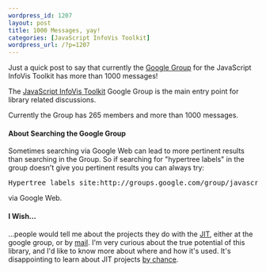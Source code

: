 ```yaml
--- 
wordpress_id: 1207
layout: post
title: 1000 Messages, yay!
categories: [JavaScript InfoVis Toolkit]
wordpress_url: /?p=1207
---
```

Just a quick post to say that currently the <a href="http://groups.google.com/group/javascript-information-visualization-toolkit?hl=en">Google Group</a> for the JavaScript InfoVis Toolkit has more than 1000 messages!

The <a href="http://thejit.org">JavaScript InfoVis Toolkit</a> Google Group is the main entry point for library related discussions. 

Currently the Group has 265 members and more than 1000 messages.

<h4>About Searching the Google Group</h4>
Sometimes searching via Google Web can lead to more pertinent results than searching in the Group. So if searching for "hypertree labels" in the group doesn't give you pertinent results you can always try:
<pre>
Hypertree labels site:http://groups.google.com/group/javascript-information-visualization-toolkit
</pre>

via Google Web.

<h4>I Wish...</h4>
...people would tell me about the projects they do with the <a href="http://thejit.org">JIT</a>, either at the google group, or by <a href="http://thejit.org/about">mail</a>. I'm very curious about the true potential of this library, and I'd like to know more about where and how it's used. It's disappointing to learn about JIT projects <a href="http://www.reddit.com/r/programming/comments/9r4sh/javascripts_sunburst_visualization/c0e224h">by chance</a>.
